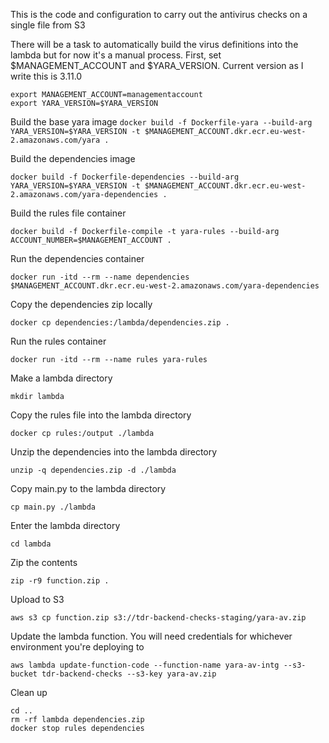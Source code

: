 This is the code and configuration to carry out the antivirus checks on a single file from S3

There will be a task to automatically build the virus definitions into the lambda but for now it's a manual process.
First, set $MANAGEMENT_ACCOUNT and $YARA_VERSION. Current version as I write this is 3.11.0
```
export MANAGEMENT_ACCOUNT=managementaccount
export YARA_VERSION=$YARA_VERSION
```

Build the base yara image
`docker build -f Dockerfile-yara --build-arg YARA_VERSION=$YARA_VERSION -t $MANAGEMENT_ACCOUNT.dkr.ecr.eu-west-2.amazonaws.com/yara .`

Build the dependencies image

`docker build -f Dockerfile-dependencies --build-arg YARA_VERSION=$YARA_VERSION -t $MANAGEMENT_ACCOUNT.dkr.ecr.eu-west-2.amazonaws.com/yara-dependencies .`

Build the rules file container

`docker build -f Dockerfile-compile -t yara-rules --build-arg ACCOUNT_NUMBER=$MANAGEMENT_ACCOUNT .`

Run the dependencies container

`docker run -itd --rm --name dependencies $MANAGEMENT_ACCOUNT.dkr.ecr.eu-west-2.amazonaws.com/yara-dependencies`

Copy the dependencies zip locally

`docker cp dependencies:/lambda/dependencies.zip .`

Run the rules container

`docker run -itd --rm --name rules yara-rules`

Make a lambda directory

`mkdir lambda`

Copy the rules file into the lambda directory

`docker cp rules:/output ./lambda`

Unzip the dependencies into the lambda directory

`unzip -q dependencies.zip -d ./lambda`

Copy main.py to the lambda directory

`cp main.py ./lambda`

Enter the lambda directory 

`cd lambda`

Zip the contents

`zip -r9 function.zip .`

Upload to S3

`aws s3 cp function.zip s3://tdr-backend-checks-staging/yara-av.zip`

Update the lambda function. You will need credentials for whichever environment you're deploying to

`aws lambda update-function-code --function-name yara-av-intg --s3-bucket tdr-backend-checks --s3-key yara-av.zip` 

Clean up
```
cd ..
rm -rf lambda dependencies.zip
docker stop rules dependencies
```

